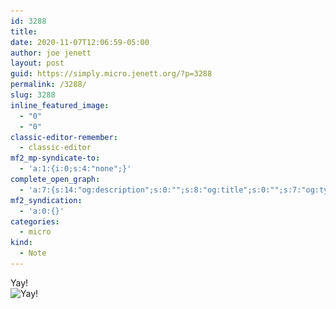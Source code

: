 ```yaml
---
id: 3288
title: 
date: 2020-11-07T12:06:59-05:00
author: joe jenett
layout: post
guid: https://simply.micro.jenett.org/?p=3288
permalink: /3288/
slug: 3288
inline_featured_image:
  - "0"
  - "0"
classic-editor-remember:
  - classic-editor
mf2_mp-syndicate-to:
  - 'a:1:{i:0;s:4:"none";}'
complete_open_graph:
  - 'a:7:{s:14:"og:description";s:0:"";s:8:"og:title";s:0:"";s:7:"og:type";s:0:"";s:12:"twitter:card";s:7:"summary";s:15:"twitter:creator";s:0:"";s:19:"twitter:description";s:0:"";s:8:"og:image";s:0:"";}'
mf2_syndication:
  - 'a:0:{}'
categories:
  - micro
kind:
  - Note
---
```

Yay!<br>
<img loading="lazy" src="../wp-content/uploads/2020/11/staticworks.jpg" alt="Yay!" title="Yay!"  width="500" height="224" class="alignnone size-full wp-image-3292" srcset="../wp-content/uploads/2020/11/staticworks.jpg 500w, ../wp-content/uploads/2020/11/staticworks-300x134.jpg 300w" sizes="(max-width: 500px) 100vw, 500px">